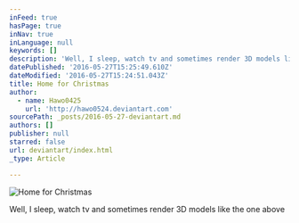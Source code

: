 ```yaml
---
inFeed: true
hasPage: true
inNav: true
inLanguage: null
keywords: []
description: 'Well, I sleep, watch tv and sometimes render 3D models like the one above'
datePublished: '2016-05-27T15:25:49.610Z'
dateModified: '2016-05-27T15:24:51.043Z'
title: Home for Christmas
author:
  - name: Hawo0425
    url: 'http://hawo0524.deviantart.com'
sourcePath: _posts/2016-05-27-deviantart.md
authors: []
publisher: null
starred: false
url: deviantart/index.html
_type: Article

---
```

![Home for Christmas](https://the-grid-user-content.s3-us-west-2.amazonaws.com/4015758a-6cd3-40bf-8f6a-7fcacac437a9.jpg)

Well, I sleep, watch tv and sometimes render 3D models like the one above